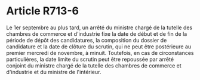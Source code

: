 # Article R713-6

Le 1er septembre au plus tard, un arrêté du ministre chargé de la tutelle des chambres de commerce et d'industrie fixe la date de début et de fin de la période de dépôt des candidatures, la composition du dossier de candidature et la date de clôture du scrutin, qui ne peut être postérieure au premier mercredi de novembre, à minuit. Toutefois, en cas de circonstances particulières, la date limite du scrutin peut être repoussée par arrêté conjoint du ministre chargé de la tutelle des chambres de commerce et d'industrie et du ministre de l'intérieur.
